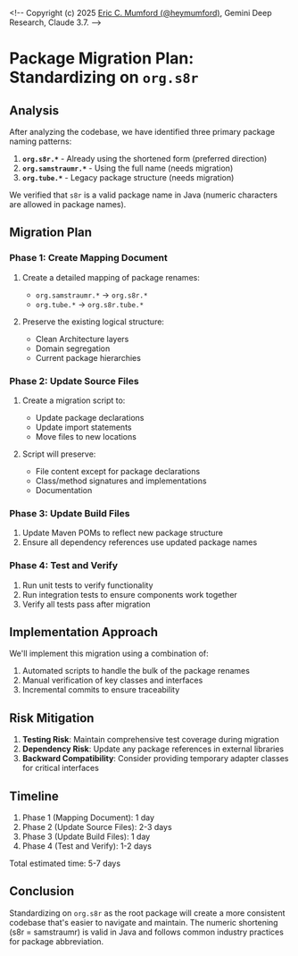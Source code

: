 <!--
Copyright (c) 2025 Eric C. Mumford (@heymumford)

This software was developed with analytical assistance from AI tools 
including Claude 3.7 Sonnet, Claude Code, and Google Gemini Deep Research,
which were used as paid services. All intellectual property rights 
remain exclusively with the copyright holder listed above.

Licensed under the Mozilla Public License 2.0
-->

<\!-- 
Copyright (c) 2025 [Eric C. Mumford (@heymumford)](https://github.com/heymumford), Gemini Deep Research, Claude 3.7.
-->

# Package Migration Plan: Standardizing on `org.s8r`

## Analysis

After analyzing the codebase, we have identified three primary package naming patterns:

1. **`org.s8r.*`** - Already using the shortened form (preferred direction)
2. **`org.samstraumr.*`** - Using the full name (needs migration)
3. **`org.tube.*`** - Legacy package structure (needs migration)

We verified that `s8r` is a valid package name in Java (numeric characters are allowed in package names).

## Migration Plan

### Phase 1: Create Mapping Document

1. Create a detailed mapping of package renames:
   - `org.samstraumr.*` → `org.s8r.*`
   - `org.tube.*` → `org.s8r.tube.*`

2. Preserve the existing logical structure:
   - Clean Architecture layers
   - Domain segregation
   - Current package hierarchies

### Phase 2: Update Source Files

1. Create a migration script to:
   - Update package declarations
   - Update import statements
   - Move files to new locations

2. Script will preserve:
   - File content except for package declarations
   - Class/method signatures and implementations
   - Documentation

### Phase 3: Update Build Files

1. Update Maven POMs to reflect new package structure
2. Ensure all dependency references use updated package names

### Phase 4: Test and Verify

1. Run unit tests to verify functionality
2. Run integration tests to ensure components work together
3. Verify all tests pass after migration

## Implementation Approach

We'll implement this migration using a combination of:

1. Automated scripts to handle the bulk of the package renames
2. Manual verification of key classes and interfaces
3. Incremental commits to ensure traceability

## Risk Mitigation

1. **Testing Risk**: Maintain comprehensive test coverage during migration
2. **Dependency Risk**: Update any package references in external libraries
3. **Backward Compatibility**: Consider providing temporary adapter classes for critical interfaces

## Timeline

1. Phase 1 (Mapping Document): 1 day
2. Phase 2 (Update Source Files): 2-3 days
3. Phase 3 (Update Build Files): 1 day
4. Phase 4 (Test and Verify): 1-2 days

Total estimated time: 5-7 days

## Conclusion

Standardizing on `org.s8r` as the root package will create a more consistent codebase that's easier to navigate and maintain. The numeric shortening (s8r = samstraumr) is valid in Java and follows common industry practices for package abbreviation.
